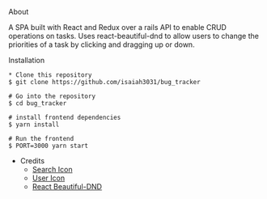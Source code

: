 About

A SPA built with React and Redux over a rails API to enable CRUD operations on tasks. Uses react-beautiful-dnd to allow users to change the priorities of a task by clicking and dragging up or down. 

Installation
```
* Clone this repository
$ git clone https://github.com/isaiah3031/bug_tracker

# Go into the repository
$ cd bug_tracker

# install frontend dependencies 
$ yarn install

# Run the frontend 
$ PORT=3000 yarn start
```

* Credits
    - [Search Icon](iconfinder.com)
    - [User Icon](iconfinder.com)
    - [React Beautiful-DND](https://github.com/atlassian/react-beautiful-dnd)
